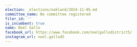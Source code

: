 ```yaml
---
election: _elections/oakland/2024-11-05.md
committee_name: No committee registered
filer_id: ''
is_incumbent: true
name: Noel Gallo
facebook_url: https://www.facebook.com/noelgallodistrict5/
instagram_url: noel.gallod5
---
```

